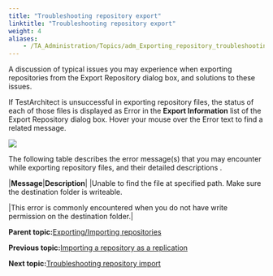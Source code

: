 ```yaml
--- 
title: "Troubleshooting repository export"
linktitle: "Troubleshooting repository export"
weight: 4
aliases: 
    - /TA_Administration/Topics/adm_Exporting_repository_troubleshooting.html
---
```


A discussion of typical issues you may experience when exporting repositories from the Export Repository dialog box, and solutions to these issues.

If TestArchitect is unsuccessful in exporting repository files, the status of each of those files is displayed as Error in the **Export Information** list of the Export Repository dialog box. Hover your mouse over the Error text to find a related message.

![](/images//Images/export_repo_error_dlg.png)

The following table describes the error message\(s\) that you may encounter while exporting repository files, and their detailed descriptions .

|**Message**|**Description**|
|Unable to find the file at specified path. Make sure the destination folder is writeable.

|This error is commonly encountered when you do not have write permission on the destination folder.|

**Parent topic:**[Exporting/Importing repositories](/TA_Administration/Topics/adm_Exporting_import_repository.html)

**Previous topic:**[Importing a repository as a replication](/TA_Administration/Topics/Importing_repository_replication.html)

**Next topic:**[Troubleshooting repository import](/TA_Administration/Topics/adm_Importing_repository_troubleshooting.html)

